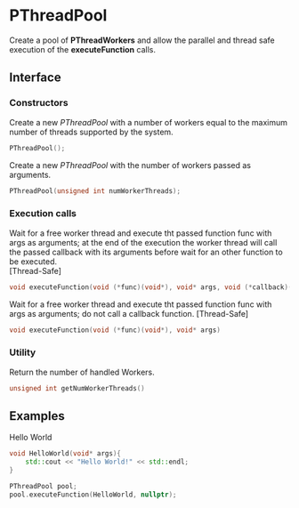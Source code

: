 # PThreadPool

Create a pool of **PThreadWorkers** and allow the parallel and thread safe execution of the **executeFunction** calls.  

## Interface

### Constructors  
Create a new *PThreadPool* with a number of workers equal to the maximum number of threads supported by the system.
```cpp
PThreadPool();
```
  
Create a new *PThreadPool* with the number of workers passed as arguments.
```cpp
PThreadPool(unsigned int numWorkerThreads);
```
  
### Execution calls
Wait for a free worker thread and execute tht passed function func with args as arguments;
at the end of the execution the worker thread will call the passed callback with its arguments before wait for an other function to be executed. <br />
[Thread-Safe]
```cpp
void executeFunction(void (*func)(void*), void* args, void (*callback)(void*), void* callbackArgs)
```
  
  
Wait for a free worker thread and execute tht passed function func with args as arguments; do not call a callback function.
[Thread-Safe]
```cpp
void executeFunction(void (*func)(void*), void* args)
```
  
### Utility
Return the number of handled Workers.
```cpp
unsigned int getNumWorkerThreads()
```

## Examples

Hello World

```cpp
void HelloWorld(void* args){
	std::cout << "Hello World!" << std::endl;
}

PThreadPool pool;
pool.executeFunction(HelloWorld, nullptr);

```
  